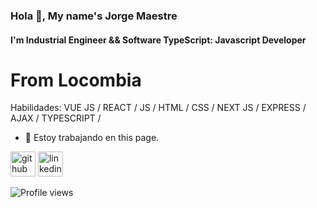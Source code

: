 ### Hola 👋, My name's Jorge Maestre 
#### I'm Industrial Engineer && Software TypeScript: Javascript Developer  
# From Locombia 
Habilidades: VUE JS / REACT / JS / HTML / CSS / NEXT JS / EXPRESS / AJAX / TYPESCRIPT / 

- 🔭 Estoy trabajando en this page. 


[<img src='https://cdn.jsdelivr.net/npm/simple-icons@3.0.1/icons/github.svg' alt='github' height='40'>](https://github.com/maestrejorge)  [<img src='https://cdn.jsdelivr.net/npm/simple-icons@3.0.1/icons/linkedin.svg' alt='linkedin' height='40'>](https://www.linkedin.com/in/maestrejorge/)  

![Profile views](https://gpvc.arturio.dev/maestrejorge)  
